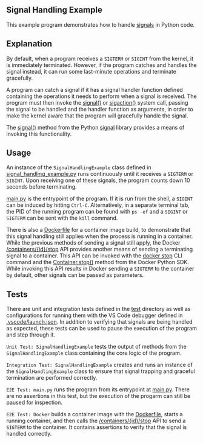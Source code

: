 ## Signal Handling Example
This example program demonstrates how to handle [signals](https://man7.org/linux/man-pages/man7/signal.7.html) in Python code. 

## Explanation
By default, when a program receives a `SIGTERM` or `SIGINT` from the kernel, it is immediately terminated. However, if the program catches and handles the signal instead, it can run some last-minute operations and terminate gracefully.

A program can catch a signal if it has a signal handler function defined containing the operations it needs to perform when a signal is received. The program must then invoke the [signal()](https://man7.org/linux/man-pages/man2/signal.2.html) or [sigaction()](https://man7.org/linux/man-pages/man2/sigaction.2.html) system call, passing the signal to be handled and the handler function as arguments, in order to make the kernel aware that the program will gracefully handle the signal.

The [signal()](https://docs.python.org/3/library/signal.html#signal.signal) method from the Python [signal](https://docs.python.org/3/library/signal.html) library provides a means of invoking this functionality.

## Usage
An instance of the `SignalHandlingExample` class defined in [signal_handling_example.py](./src/signal_handling_example/signal_handling_example.py) runs continuously until it receives a `SIGTERM` or `SIGINT`. Upon receiving one of these signals, the program counts down 10 seconds before terminating.

[main.py](./src/signal_handling_example/main.py) is the entrypoint of the program. If it is run from the shell, a `SIGINT` can be induced by hitting `Ctrl-C`. Alternatively, in a separate terminal tab, the PID of the running program can be found with `ps -ef` and a `SIGINT` or `SIGTERM` can be sent with the `kill` command.

There is also a [Dockerfile](./Dockerfile) for a container image build, to demonstrate that this signal handling still applies when the process is running in a container. While the previous methods of sending a signal still apply, the Docker [/containers/{id}/stop](https://docs.docker.com/engine/api/v1.45/#tag/Container/operation/ContainerStop) API provides another means of sending a terminating signal to a container. This API can be invoked with the [docker stop](https://docs.docker.com/reference/cli/docker/container/stop/) CLI command and the [Container.stop()](https://docker-py.readthedocs.io/en/stable/containers.html) method from the Docker Python SDK. While invoking this API results in Docker sending a `SIGTERM` to the container by default, other signals can be passed as parameters.

## Tests
There are unit and integration tests defined in the [test](./test) directory as well as configurations for running them with the VS Code debugger defined in [.vscode/launch.json](./.vscode/launch.json). In addition to verifying that signals are being handled as expected, these tests can be used to pause the execution of the program and step through it.

`Unit Test: SignalHandlingExample` tests the output of methods from the `SignalHandlingExample` class containing the core logic of the program.

`Integration Test: SignalHandlingExample` creates and runs an instance of the `SignalHandlingExample` class to ensure that signal trapping and graceful termination are performed correctly.

`E2E Test: main.py` runs the program from its entrypoint at [main.py](./src/signal_handling_example/main.py). There are no assertions in this test, but the execution of the progarm can still be paused for inspection.

`E2E Test: Docker` builds a container image with the [Dockerfile](./Dockerfile), starts a running container, and then calls the [/containers/{id}/stop](https://docs.docker.com/engine/api/v1.45/#tag/Container/operation/ContainerStop) API to send a `SIGTERM` to the container. It contains assertions to verify that the signal is handled correctly.

